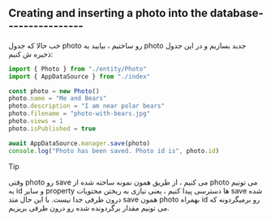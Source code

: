 ## Creating and inserting a photo into the database----------------

خب حالا که جدول photo رو ساختیم ، بیایید یه photo جدید بسازیم و در این جدول ذخیره ش کنیم:

```ts
import { Photo } from "./entity/Photo"
import { AppDataSource } from "./index"

const photo = new Photo()
photo.name = "Me and Bears"
photo.description = "I am near polar bears"
photo.filename = "photo-with-bears.jpg"
photo.views = 1
photo.isPublished = true

await AppDataSource.manager.save(photo)
console.log("Photo has been saved. Photo id is", photo.id)
```

>[!tip]
>وقتی photo رو save می کنیم ، از طریق همون نمونه ساخته شده از photo می تونیم به id و سایر property ها دسترسی پیدا کنیم ، یعنی نیازی به ریختن محتویات save شده درون ظرفی جدا نیست. با این حال متد save همون photo بهمراه id رو برمیگردونه که می تونیم مقدار برگردونده شده رو درون ظرفی بریزیم.




